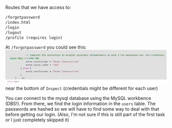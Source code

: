 Routes that we have access to:
```
/forgotpassword
/index.html
/login
/logout
/profile (requires login)
```
At `/forgotpassword` you could see this:
![](escalator-cred.png)
near the bottom of `Inspect` (credentials might be different for each user)

You can connect to the mysql database using the MySQL workbence (DBS!). From there, we find the login information in the `users` table. The passwords are hashed so we will have to find some way to deal with that before getting our login. (Also, I'm not sure if this is still part of the first task or I just completely skipped it)